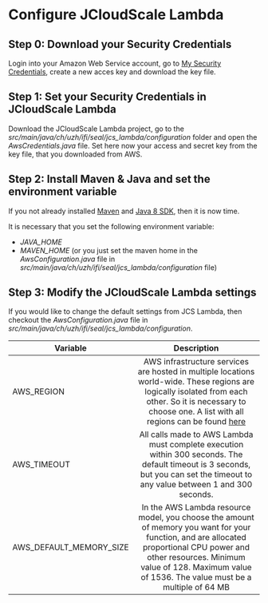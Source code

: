 # Configure JCloudScale Lambda

## Step 0: Download your Security Credentials
Login into your Amazon Web Service account, go to [My Security Credentials](https://console.aws.amazon.com/iam/home?region=eu-central-1#/security_credential), create a new acces key and download the key file.

## Step 1: Set your Security Credentials in JCloudScale Lambda
Download the JCloudScale Lambda project, go to the *src/main/java/ch/uzh/ifi/seal/jcs_lambda/configuration* folder and open the *AwsCredentials.java* file. Set here now your access and secret key from the key file, that you downloaded from AWS.

## Step 2: Install Maven & Java and set the environment variable
If you not already installed [Maven](https://maven.apache.org/download.cgi) and [Java 8 SDK](https://docs.oracle.com/javase/8/docs/technotes/guides/install/install_overview.html), then it is now time.

It is necessary that you set the following environment variable:
- *JAVA_HOME*
- *MAVEN_HOME* (or you just set the maven home in the *AwsConfiguration.java* file in *src/main/java/ch/uzh/ifi/seal/jcs_lambda/configuration* file)

## Step 3: Modify the JCloudScale Lambda settings
If you would like to change the default settings from JCS Lambda, then checkout the *AwsConfiguration.java* file in *src/main/java/ch/uzh/ifi/seal/jcs_lambda/configuration*.

| Variable                  | Description   | 
| -------------             |:-------------:| 
| AWS_REGION                | AWS infrastructure services are hosted in multiple locations world-wide. These regions are logically isolated from each other. So it is necessary to choose one. A list with all regions can be found [here](http://docs.aws.amazon.com/AWSJavaSDK/latest/javadoc/com/amazonaws/regions/Regions.html) |
| AWS_TIMEOUT               | All calls made to AWS Lambda must complete execution within 300 seconds. The default timeout is 3 seconds, but you can set the timeout to any value between 1 and 300 seconds. |
| AWS_DEFAULT_MEMORY_SIZE   | In the AWS Lambda resource model, you choose the amount of memory you want for your function, and are allocated proportional CPU power and other resources. Minimum value of 128. Maximum value of 1536. The value must be a multiple of 64 MB |